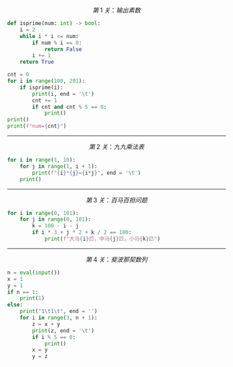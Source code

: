 $$ 第\;1\;关：输出素数 $$

```python
def isprime(num: int) -> bool:
    i = 2
    while i * i <= num:
        if num % i == 0:
            return False
        i += 1
    return True

cnt = 0
for i in range(100, 201):
    if isprime(i):
        print(i, end = '\t')
        cnt += 1
        if cnt and cnt % 5 == 0:
            print()
print()
print(f"num={cnt}")
```

---

$$ 第\;2\;关：九九乘法表 $$

```python
for i in range(1, 10):
    for j in range(1, i + 1):
        print(f"{i}*{j}={i*j}", end = '\t')
    print()
```

---

$$ 第\;3\;关：百马百担问题 $$

```python
for i in range(0, 101):
    for j in range(0, 101):
        k = 100 - i - j
        if i * 3 + j * 2 + k / 2 == 100:
            print(f"大马{i}匹，中马{j}匹，小马{k}匹")
```

---

$$ 第\;4\;关：斐波那契数列 $$

```python
n = eval(input())
x = 1
y = 1
if n == 1:
    print(1)
else:
    print("1\t1\t", end = '')
    for i in range(3, n + 1):
        z = x + y
        print(z, end = '\t')
        if i % 5 == 0:
            print()
        x = y
        y = z
```